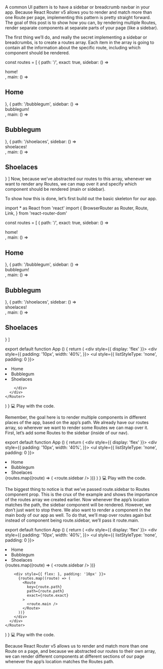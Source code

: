 A common UI pattern is to have a sidebar or breadcrumb navbar in your app. Because React Router v5 allows you to render and match more than one Route per page, implementing this pattern is pretty straight forward. The goal of this post is to show how you can, by rendering multiple Routes, render separate components at separate parts of your page (like a sidebar).

The first thing we’ll do, and really the secret implementing a sidebar or breadcrumbs, is to create a routes array. Each item in the array is going to contain all the information about the specific route, including which component should be rendered.

const routes = [
  {
    path: '/',
    exact: true,
    sidebar: () => <div>home!</div>,
    main: () => <h2>Home</h2>
  },
  {
    path: '/bubblegum',
    sidebar: () => <div>bubblegum!</div>,
    main: () => <h2>Bubblegum</h2>
  },
  {
    path: '/shoelaces',
    sidebar: () => <div>shoelaces!</div>,
    main: () => <h2>Shoelaces</h2>
  }
]
Now, because we’ve abstracted our routes to this array, whenever we want to render any Routes, we can map over it and specify which component should be rendered (main or sidebar).

To show how this is done, let’s first build out the basic skeleton for our app.

import * as React from 'react'
import {
  BrowserRouter as Router,
  Route,
  Link,
} from 'react-router-dom'

const routes = [
  {
    path: '/',
    exact: true,
    sidebar: () => <div>home!</div>,
    main: () => <h2>Home</h2>
  },
  {
    path: '/bubblegum',
    sidebar: () => <div>bubblegum!</div>,
    main: () => <h2>Bubblegum</h2>
  },
  {
    path: '/shoelaces',
    sidebar: () => <div>shoelaces!</div>,
    main: () => <h2>Shoelaces</h2>
  }
]

export default function App () {
  return (
    <Router>
      <div style={{ display: 'flex' }}>
        <div style={{
          padding: '10px',
          width: '40%',
        }}>
          <ul style={{ listStyleType: 'none', padding: 0 }}>
            <li><Link to="/">Home</Link></li>
            <li><Link to="/bubblegum">Bubblegum</Link></li>
            <li><Link to="/shoelaces">Shoelaces</Link></li>
          </ul>

        </div>
      </div>
    </Router>
  )
}
💻 Play with the code.

Remember, the goal here is to render multiple components in different places of the app, based on the app’s path. We already have our routes array, so wherever we want to render some Routes we can map over it. First, let’s add some Routes to the sidebar (inside of our nav).

export default function App () {
  return (
    <Router>
      <div style={{ display: 'flex' }}>
        <div style={{
          padding: '10px',
          width: '40%',
        }}>
          <ul style={{ listStyleType: 'none', padding: 0 }}>
            <li><Link to="/">Home</Link></li>
            <li><Link to="/bubblegum">Bubblegum</Link></li>
            <li><Link to="/shoelaces">Shoelaces</Link></li>
          </ul>
          {routes.map((route) => (
            <Route
              key={route.path}
              path={route.path}
              exact={route.exact}
            >
              <route.sidebar />
            </Route>
          ))}
        </div>
      </div>
    </Router>
  )
}
💻 Play with the code.

The biggest thing to notice is that we’ve passed route.sidebar to Routes component prop. This is the crux of the example and shows the importance of the routes array we created earlier. Now whenever the app’s location matches the path, the sidebar component will be rendered. However, we don’t just want to stop there. We also want to render a component in the main body of our app as well. To do that, we’ll map over routes again but instead of component being route.sidebar, we’ll pass it route.main.

export default function App () {
  return (
    <Router>
      <div style={{ display: 'flex' }}>
        <div style={{
          padding: '10px',
          width: '40%',
        }}>
          <ul style={{ listStyleType: 'none', padding: 0 }}>
            <li><Link to="/">Home</Link></li>
            <li><Link to="/bubblegum">Bubblegum</Link></li>
            <li><Link to="/shoelaces">Shoelaces</Link></li>
          </ul>
          {routes.map((route) => (
            <Route
              key={route.path}
              path={route.path}
              exact={route.exact}
            >
              <route.sidebar />
            </Route>
          ))}
        </div>

        <div style={{ flex: 1, padding: '10px' }}>
          {routes.map((route) => (
            <Route
              key={route.path}
              path={route.path}
              exact={route.exact}
            >
              <route.main />
            </Route>
          ))}
        </div>
      </div>
    </Router>
  )
}
💻 Play with the code.

Because React Router v5 allows us to render and match more than one Route on a page, and because we abstracted our routes to their own array, we can render different components at different sections of our page whenever the app’s location matches the Routes path.